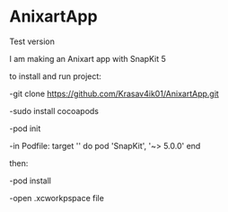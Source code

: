 # AnixartApp

Test version

I am making an Anixart app with SnapKit 5

to install and run project:



-git clone https://github.com/Krasav4ik01/AnixartApp.git

-sudo install cocoapods


-pod init


-in Podfile:
  target '<Your Target Name>' do
    pod 'SnapKit', '~> 5.0.0'
end

then:

-pod install

-open .xcworkpspace file
